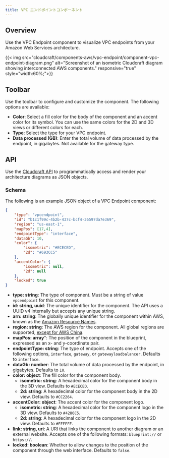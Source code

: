 ```yaml
---
title: VPC エンドポイントコンポーネント
---
```

## Overview

Use the VPC Endpoint component to visualize VPC endpoints from your Amazon Web Services architecture.

{{< img src="cloudcraft/components-aws/vpc-endpoint/component-vpc-endpoint-diagram.png" alt="Screenshot of an isometric Cloudcraft diagram showing interconnected AWS components." responsive="true" style="width:60%;">}}

## Toolbar

Use the toolbar to configure and customize the component. The following options are available:

- **Color**: Select a fill color for the body of the component and an accent color for its symbol. You can use the same colors for the 2D and 3D views or different colors for each.
- **Type**: Select the type for your VPC endpoint.
- **Data processed (GB)**: Enter the total volume of data processed by the endpoint, in gigabytes. Not available for the gateway type.

## API

Use the [Cloudcraft API][1] to programmatically access and render your architecture diagrams as JSON objects.

### Schema

The following is an example JSON object of a VPC Endpoint component:

```json
{
    "type": "vpcendpoint",
    "id": "b1c1f99c-4b2b-437c-bcf4-36597da7e369",
    "region": "us-east-1",
    "mapPos": [17,4],
    "endpointType": "interface",
    "dataGb": 10,
    "color": {
        "isometric": "#ECECED",
        "2d": "#693CC5"
    },
    "accentColor": {
        "isometric": null,
        "2d": null
    },
    "locked": true
}
```

- **type: string**: The type of component. Must be a string of value `vpcendpoint` for this component.
- **id: string, uuid**: The unique identifier for the component. The API uses a UUID v4 internally but accepts any unique string.
- **arn: string**: The globally unique identifier for the component within AWS, known as the [Amazon Resource Names][2].
- **region: string**: The AWS region for the component. All global regions are supported, [except for AWS China][3].
- **mapPos: array**": The position of the component in the blueprint, expressed as an x- and y-coordinate pair.
- **endpointType: string**: The type of endpoint. Accepts one of the following options, `interface`, `gateway`, or `gatewayloadbalancer`. Defaults to `interface`.
- **dataGb: number**: The total volume of data processed by the endpoint, in gigabytes. Defaults to `10`.
- **color: object**: The fill color for the component body.
  - **isometric: string**: A hexadecimal color for the component body in the 3D view. Defaults to `#ECECED`.
  - **2d: string**: A hexadecimal color for the component body in the 2D view. Defaults to `#CC2264`.
- **accentColor: object**: The accent color for the component logo.
  - **isometric: string**: A hexadecimal color for the component logo in the 3D view. Defaults to `#4286C5`.
  - **2d: string**: A hexadecimal color for the component logo in the 2D view. Defaults to `#FFFFFF`.
- **link: string, uri**: A URI that links the component to another diagram or an external website. Accepts one of the following formats: `blueprint://` or `https://`.
- **locked: boolean**: Whether to allow changes to the position of the component through the web interface. Defaults to `false`.

[1]: https://developers.cloudcraft.co/
[2]: https://docs.aws.amazon.com/general/latest/gr/aws-arns-and-namespaces.html
[3]: /ja/cloudcraft/faq/scan-error-aws-china-region/
